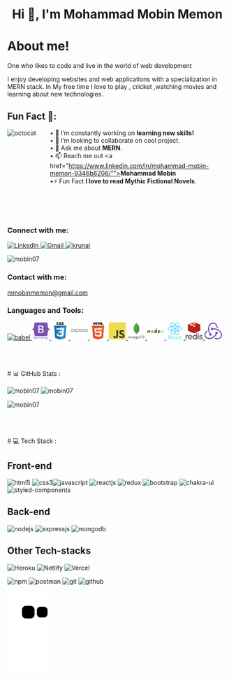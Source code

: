 
<h1 align="center">Hi 👋, I'm Mohammad Mobin Memon</h1>

<h1 align="left">About me!</h1>
<p align="left">One who likes to code and live in the world of web development </p>
<p align="left" font >I enjoy developing websites and web applications with a specialization in MERN stack.
In My free time I love to play , cricket ,watching movies and learning about new technologies. </p>

## Fun Fact 🎈:

<!-- <img align="left" height="150" src="https://raw.githubusercontent.com/hicodersofficial/images/main/giphy%20(2).gif" style="margin-right: 2rem;"> -->

<img align="left" height="150" src="https://github.com/krunalbhandekar/krunalbhandekar/blob/main/assets/gif.png" alt="octocat" style="margin-right: 2rem;"/>

• 🔭 I’m constantly working on <b>learning new skills!</b> <br/>
• 👯 I’m looking to collaborate on cool project.<br/>
• 💬 Ask me about <b>MERN</b>.<br/>
• 📫 Reach me out <a href="https://www.linkedin.com/in/mohammad-mobin-memon-9346b6208/""><b>Mohammad Mobin</b></a><br/>
•⚡ Fun Fact <b>I love to read Mythic Fictional Novels</b>.<br/>

</span>
<br>
<br>
<br>

<h3 align="left">Connect with me:</h3>
<p align="left">
<a  href="https://www.linkedin.com/in/mohammad-mobin-memon-9346b6208/" target="_blank">
    <img src="https://img.shields.io/badge/LinkedIn-0077B5?style=for-the-badge&logo=linkedin&logoColor=white" title="LinkedIn"  alt="LinkedIn"/>
</a>
<a href="mailto:mmobinmemon@gmail.com"  target="_blank"> 
    <img src="https://img.shields.io/badge/Gmail-D14836?style=for-the-badge&logo=gmail&logoColor=white" title="Gmail"  alt="Gmail"/>
</a>
<a href="https://mohammad-mobin-portfolio.netlify.app/"  target="_blank">
        <img src="https://img.shields.io/badge/Portfolio-18A303?style=for-the-badge&logo=ionic&logoColor=white" alt="krunal" />
</a>

</a>
</p>
<p align="left"> <img src="https://komarev.com/ghpvc/?username=mobin07&label=Profile%20views&color=0e75b6&style=flat" alt="mobin07" /> </p>
<h3 align="left">Contact with me:</h3>
<a href="mailto:mmobinmemon@gmail.com">mmobinmemon@gmail.com</a>
<h3 align="left">Languages and Tools:</h3>
<p align="left"> <a href="https://babeljs.io/" target="_blank" rel="noreferrer"> <img src="https://www.vectorlogo.zone/logos/babeljs/babeljs-icon.svg" alt="babel" width="40" height="40"/> </a> <a href="https://getbootstrap.com" target="_blank" rel="noreferrer"> <img src="https://raw.githubusercontent.com/devicons/devicon/master/icons/bootstrap/bootstrap-plain-wordmark.svg" alt="bootstrap" width="40" height="40"/> </a> <a href="https://www.w3schools.com/css/" target="_blank" rel="noreferrer"> <img src="https://raw.githubusercontent.com/devicons/devicon/master/icons/css3/css3-original-wordmark.svg" alt="css3" width="40" height="40"/> </a> <a href="https://expressjs.com" target="_blank" rel="noreferrer"> <img src="https://raw.githubusercontent.com/devicons/devicon/master/icons/express/express-original-wordmark.svg" alt="express" width="40" height="40"/> </a> <a href="https://www.w3.org/html/" target="_blank" rel="noreferrer"> <img src="https://raw.githubusercontent.com/devicons/devicon/master/icons/html5/html5-original-wordmark.svg" alt="html5" width="40" height="40"/> </a> <a href="https://developer.mozilla.org/en-US/docs/Web/JavaScript" target="_blank" rel="noreferrer"> <img src="https://raw.githubusercontent.com/devicons/devicon/master/icons/javascript/javascript-original.svg" alt="javascript" width="40" height="40"/> </a> <a href="https://www.mongodb.com/" target="_blank" rel="noreferrer"> <img src="https://raw.githubusercontent.com/devicons/devicon/master/icons/mongodb/mongodb-original-wordmark.svg" alt="mongodb" width="40" height="40"/> </a> <a href="https://nodejs.org" target="_blank" rel="noreferrer"> <img src="https://raw.githubusercontent.com/devicons/devicon/master/icons/nodejs/nodejs-original-wordmark.svg" alt="nodejs" width="40" height="40"/> </a> <a href="https://reactjs.org/" target="_blank" rel="noreferrer"> <img src="https://raw.githubusercontent.com/devicons/devicon/master/icons/react/react-original-wordmark.svg" alt="react" width="40" height="40"/> </a> <a href="https://redis.io" target="_blank" rel="noreferrer"> <img src="https://raw.githubusercontent.com/devicons/devicon/master/icons/redis/redis-original-wordmark.svg" alt="redis" width="40" height="40"/> </a> <a href="https://redux.js.org" target="_blank" rel="noreferrer"> <img src="https://raw.githubusercontent.com/devicons/devicon/master/icons/redux/redux-original.svg" alt="redux" width="40" height="40"/> </a> </p>
<br>
<br>
<br>
# 📊 GitHub Stats :

<p >
    <img align="center" src="https://github-readme-stats.vercel.app/api?username=mobin07&show_icons=true&include_all_commits=true&count_private=true&hide=issues,contribs&border_radius=0&locale=en&theme=dark" alt="mobin07" height="139"/>
    <img align="center" src="https://github-readme-stats.vercel.app/api/top-langs/?username=krunalbhandekar&layout=compact&hide=Shell&border_radius=0&theme=dark" alt="mobin07" height="139" />
</p>

<p><img align="center" src="https://github-readme-streak-stats.herokuapp.com/?user=krunalbhandekar&theme=dark" alt="mobin07" /></p>
<br>
<br>
<br>
# 💻 Tech Stack :
<h2>Front-end</h2>

<p>
    <img src="https://img.shields.io/badge/HTML5-E34F26?style=for-the-badge&logo=html5&logoColor=white" alt="html5" />
    <img src="https://img.shields.io/badge/CSS3-1572B6?style=for-the-badge&logo=css3&logoColor=white" alt="css3" /><img src="https://img.shields.io/badge/JavaScript-323330?style=for-the-badge&logo=javascript&logoColor=F7DF1E" alt="javascript" />
    <img src="https://img.shields.io/badge/React-20232A?style=for-the-badge&logo=react&logoColor=61DAFB" alt="reactjs" /> <img src="https://img.shields.io/badge/Redux-593D88?style=for-the-badge&logo=redux&logoColor=white" alt="redux" />
    <img src="https://img.shields.io/badge/Bootstrap-563D7C?style=for-the-badge&logo=bootstrap&logoColor=white" alt="bootstrap" /> <img src="https://img.shields.io/badge/Chakra%20UI-3bc7bd?style=for-the-badge&logo=chakraui&logoColor=white" alt="chakra-ui" /> <img src="https://img.shields.io/badge/styled--components-DB7093?style=for-the-badge&logo=styled-components&logoColor=white" alt="styled-components" />
     
</p>
<h2>Back-end</h2>
<p>
<img src="https://img.shields.io/badge/Node.js-339933?style=for-the-badge&logo=nodedotjs&logoColor=white" alt="nodejs" />
    <img src="https://img.shields.io/badge/Express.js-000000?style=for-the-badge&logo=express&logoColor=white" alt="expressjs" />
    <img src="https://img.shields.io/badge/MongoDB-4EA94B?style=for-the-badge&logo=mongodb&logoColor=white" alt="mongodb" />
</p>
<h2>Other Tech-stacks</h2>
<p>

![Heroku](https://img.shields.io/badge/heroku-%23430098.svg?style=for-the-badge&logo=heroku&logoColor=white "Heroku")
![Netlify](https://img.shields.io/badge/netlify-%23000000.svg?style=for-the-badge&logo=netlify&logoColor=#00C7B7 "Netlify")
![Vercel](https://img.shields.io/badge/vercel-%23000000.svg?style=for-the-badge&logo=vercel&logoColor=white "Vercel")

<img src="https://img.shields.io/badge/npm-CB3837?style=for-the-badge&logo=npm&logoColor=white" alt="npm" /> <img src="https://img.shields.io/badge/Postman-FF6C37?style=for-the-badge&logo=Postman&logoColor=white" alt="postman" /> <img src="https://img.shields.io/badge/Git-f44d27?style=for-the-badge&logo=git&logoColor=white" alt="git" /> <img src="https://img.shields.io/badge/GitHub-100000?style=for-the-badge&logo=github&logoColor=white" alt="github" />

</p>

![Snake animation](https://github.com/rafaballerini/rafaballerini/blob/output/github-contribution-grid-snake.svg) <br/>
